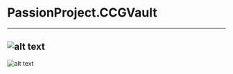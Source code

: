 # PassionProject.CCGVault
----
![alt text](https://github.com/troyle51/PassionProject.CCGVault/blob/main/CCGVault-UML.png?raw=true)
----
![alt text](https://github.com/troyle51/PassionProject.CCGVault/blob/main/CCGVault-UI.png?raw=true)
